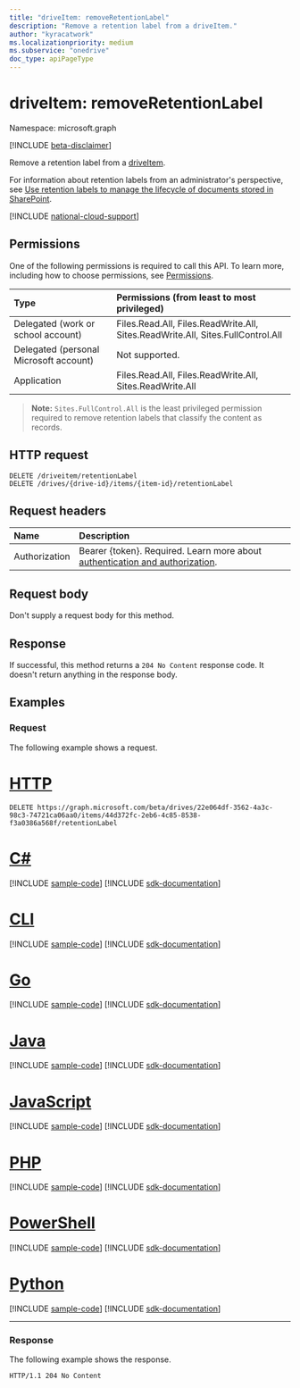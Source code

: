 ```yaml
---
title: "driveItem: removeRetentionLabel"
description: "Remove a retention label from a driveItem."
author: "kyracatwork"
ms.localizationpriority: medium
ms.subservice: "onedrive"
doc_type: apiPageType
---
```


# driveItem: removeRetentionLabel

Namespace: microsoft.graph

[!INCLUDE [beta-disclaimer](../../includes/beta-disclaimer.md)]

Remove a retention label from a [driveItem](../resources/driveitem.md).

For information about retention labels from an administrator's perspective, see [Use retention labels to manage the lifecycle of documents stored in SharePoint](/microsoft-365/compliance/auto-apply-retention-labels-scenario).

[!INCLUDE [national-cloud-support](../../includes/all-clouds.md)]

## Permissions

One of the following permissions is required to call this API. To learn more, including how to choose permissions, see [Permissions](/graph/permissions-reference).

| Type                                   | Permissions (from least to most privileged)                                     |
|:---------------------------------------|:--------------------------------------------------------------------------------|
| Delegated (work or school account)     | Files.Read.All, Files.ReadWrite.All, Sites.ReadWrite.All, Sites.FullControl.All |
| Delegated (personal Microsoft account) | Not supported.                                                                  |
| Application                            | Files.Read.All, Files.ReadWrite.All, Sites.ReadWrite.All                        |

>**Note:** `Sites.FullControl.All` is the least privileged permission required to remove retention labels that classify the content as records.

## HTTP request

<!-- {
  "blockType": "ignored"
}
-->
```http
DELETE /driveitem/retentionLabel
DELETE /drives/{drive-id}/items/{item-id}/retentionLabel
```

## Request headers

|Name|Description|
|:---|:---|
|Authorization|Bearer {token}. Required. Learn more about [authentication and authorization](/graph/auth/auth-concepts).|

## Request body

Don't supply a request body for this method.

## Response

If successful, this method returns a `204 No Content` response code. It doesn't return anything in the response body.

## Examples

### Request

The following example shows a request.

# [HTTP](#tab/http)
<!-- {
  "blockType": "request",
  "name": "driveItem_removeRetentionLabel",
  "sampleKeys": ["22e064df-3562-4a3c-98c3-74721ca06aa0", "44d372fc-2eb6-4c85-8538-f3a0386a568f"]
}
-->

```http
DELETE https://graph.microsoft.com/beta/drives/22e064df-3562-4a3c-98c3-74721ca06aa0/items/44d372fc-2eb6-4c85-8538-f3a0386a568f/retentionLabel
```

# [C#](#tab/csharp)
[!INCLUDE [sample-code](../includes/snippets/csharp/driveitem-removeretentionlabel-csharp-snippets.md)]
[!INCLUDE [sdk-documentation](../includes/snippets/snippets-sdk-documentation-link.md)]

# [CLI](#tab/cli)
[!INCLUDE [sample-code](../includes/snippets/cli/driveitem-removeretentionlabel-cli-snippets.md)]
[!INCLUDE [sdk-documentation](../includes/snippets/snippets-sdk-documentation-link.md)]

# [Go](#tab/go)
[!INCLUDE [sample-code](../includes/snippets/go/driveitem-removeretentionlabel-go-snippets.md)]
[!INCLUDE [sdk-documentation](../includes/snippets/snippets-sdk-documentation-link.md)]

# [Java](#tab/java)
[!INCLUDE [sample-code](../includes/snippets/java/driveitem-removeretentionlabel-java-snippets.md)]
[!INCLUDE [sdk-documentation](../includes/snippets/snippets-sdk-documentation-link.md)]

# [JavaScript](#tab/javascript)
[!INCLUDE [sample-code](../includes/snippets/javascript/driveitem-removeretentionlabel-javascript-snippets.md)]
[!INCLUDE [sdk-documentation](../includes/snippets/snippets-sdk-documentation-link.md)]

# [PHP](#tab/php)
[!INCLUDE [sample-code](../includes/snippets/php/driveitem-removeretentionlabel-php-snippets.md)]
[!INCLUDE [sdk-documentation](../includes/snippets/snippets-sdk-documentation-link.md)]

# [PowerShell](#tab/powershell)
[!INCLUDE [sample-code](../includes/snippets/powershell/driveitem-removeretentionlabel-powershell-snippets.md)]
[!INCLUDE [sdk-documentation](../includes/snippets/snippets-sdk-documentation-link.md)]

# [Python](#tab/python)
[!INCLUDE [sample-code](../includes/snippets/python/driveitem-removeretentionlabel-python-snippets.md)]
[!INCLUDE [sdk-documentation](../includes/snippets/snippets-sdk-documentation-link.md)]

---

### Response

The following example shows the response.

<!-- {
  "blockType": "response",
  "truncated": true
} -->

```http
HTTP/1.1 204 No Content
```
